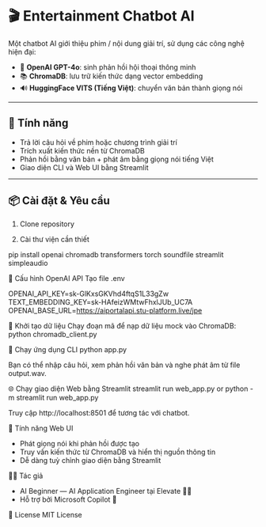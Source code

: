 # 🎬 Entertainment Chatbot AI

Một chatbot AI giới thiệu phim / nội dung giải trí, sử dụng các công nghệ hiện đại:

- 🧠 **OpenAI GPT-4o**: sinh phản hồi hội thoại thông minh  
- 📚 **ChromaDB**: lưu trữ kiến thức dạng vector embedding  
- 🔊 **HuggingFace VITS (Tiếng Việt)**: chuyển văn bản thành giọng nói  

---

## 🚀 Tính năng

- Trả lời câu hỏi về phim hoặc chương trình giải trí  
- Trích xuất kiến thức nền từ ChromaDB  
- Phản hồi bằng văn bản + phát âm bằng giọng nói tiếng Việt  
- Giao diện CLI và Web UI bằng Streamlit  

---

## 📦 Cài đặt & Yêu cầu

1. Clone repository

2. Cài thư viện cần thiết

pip install openai chromadb transformers torch soundfile streamlit simpleaudio

🔑 Cấu hình OpenAI API
Tạo file .env

OPENAI_API_KEY=sk-GlKxsGKVhd4ftqS1L33gZw
TEXT_EMBEDDING_KEY=sk-HAfeizWMtwFhxlJUb_UC7A
OPENAI_BASE_URL=https://aiportalapi.stu-platform.live/jpe

📁 Khởi tạo dữ liệu
Chạy đoạn mã để nạp dữ liệu mock vào ChromaDB:
python chromadb_client.py

💬 Chạy ứng dụng CLI
python app.py

Bạn có thể nhập câu hỏi, xem phản hồi văn bản và nghe phát âm từ file output.wav.

🌐 Chạy giao diện Web bằng Streamlit
streamlit run web_app.py
or
python -m streamlit run web_app.py

Truy cập http://localhost:8501 để tương tác với chatbot.

🔁 Tính năng Web UI
- Phát giọng nói khi phản hồi được tạo
- Truy vấn kiến thức từ ChromaDB và hiển thị nguồn thông tin
- Dễ dàng tuỳ chỉnh giao diện bằng Streamlit

👨‍💻 Tác giả
- AI Beginner — AI Application Engineer tại Elevate 👨‍🔬
- Hỗ trợ bởi Microsoft Copilot 🤖

📜 License
MIT License

